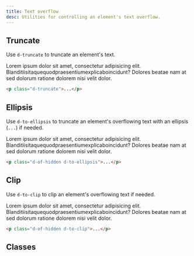 ```yaml
---
title: Text overflow
desc: Utilities for controlling an element's text overflow.
---
```


## Truncate

Use `d-truncate` to truncate an element's text.

<code-well-header class="d-fl-center d-p24 d-bgc-green-100 d-bgo50 d-w100p d-hmn102" custom>
  <div class="d-bgc-green-100 d-py8 d-px16 d-bar8 d-w332">
    <p class="d-fs-200 d-truncate">Lorem ipsum dolor sit amet, consectetur adipisicing elit. Blanditiisitaquequodpraesentiumexplicaboincidunt? Dolores beatae nam at sed dolorum ratione dolorem nisi velit dolor.</p>
  </div>
</code-well-header>

```html
<p class="d-truncate">...</p>
```

## Ellipsis

Use `d-to-ellipsis` to truncate an element's overflowing text with an ellipsis (`...`) if needed.

<code-well-header class="d-fl-center d-p24 d-bgc-magenta-100 d-bgo50 d-w100p d-hmn102" custom>
  <div class="d-bgc-magenta-100 d-py8 d-px16 d-bar8 d-w332">
    <p class="d-fs-200 d-of-hidden d-to-ellipsis">Lorem ipsum dolor sit amet, consectetur adipisicing elit. Blanditiisitaquequodpraesentiumexplicaboincidunt? Dolores beatae nam at sed dolorum ratione dolorem nisi velit dolor.</p>
  </div>
</code-well-header>

```html
<p class="d-of-hidden d-to-ellipsis">...</p>
```

## Clip

Use `d-to-clip` to clip an element's overflowing text if needed.

<code-well-header class="d-fl-center d-p24 d-bgc-purple-100 d-bgo50 d-w100p d-hmn102" custom>
  <div class="d-bgc-purple-200 d-py8 d-px16 d-bar8 d-w332">
    <p class="d-fs-200 d-of-hidden d-to-clip">Lorem ipsum dolor sit amet, consectetur adipisicing elit. Blanditiisitaquequodpraesentiumexplicaboincidunt? Dolores beatae nam at sed dolorum ratione dolorem nisi velit dolor.</p>
  </div>
</code-well-header>

```html
<p class="d-of-hidden d-to-clip">...</p>
```

## Classes

<utility-class-table>
  <template #content>
    <tbody>
      <tr>
        <th scope="row" class="d-ff-mono d-fc-purple-400 d-fw-normal d-fs-100">.d-truncate</th>
        <td class="d-ff-mono d-fs-100">
          overflow: hidden !important;<br/>
          text-overflow: ellipsis !important;<br/>
          white-space: nowrap !important;
        </td>
      </tr>
      <tr v-for="i in ['ellipsis', 'clip', 'unset']">
        <th scope="row" class="d-ff-mono d-fc-purple-400 d-fw-normal d-fs-100">.d-to-{{ i }}</th>
        <td class="d-ff-mono d-fs-100">text-overflow: {{ i }} !important;</td>
      </tr>
    </tbody>
  </template>
</utility-class-table>
